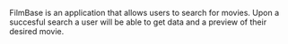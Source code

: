 FilmBase is an application that allows users to search for movies. Upon a succesful search a user will be able to get data and a preview of their desired movie. 